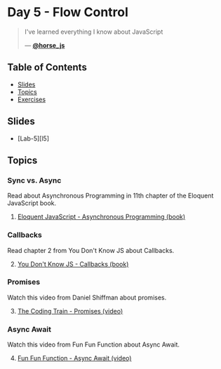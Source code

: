 # Day 5 - Flow Control

> I've learned everything I know about JavaScript
>
>
> — [**@horse_js**][tweet]

## Table of Contents
- [Slides](#slides)
- [Topics](#topics)
- [Exercises](#exercises)

## Slides
* [Lab-5][l5]

## Topics

### Sync vs. Async

Read about Asynchronous Programming in 11th chapter of the Eloquent JavaScript book.

1. [Eloquent JavaScript - Asynchronous Programming (book)][async]

### Callbacks

Read chapter 2 from You Don't Know JS about Callbacks.

2. [You Don't Know JS - Callbacks (book)][call]

### Promises

Watch this video from Daniel Shiffman about promises.

3. [The Coding Train - Promises (video)][promises]

### Async Await

Watch this video from Fun Fun Function about Async Await.

4. [Fun Fun Function - Async Await (video)][await]


[tweet]: https://twitter.com/horse_js/status/1071617103793393666
[async]: https://eloquentjavascript.net/11_async.html
[call]: https://github.com/getify/You-Dont-Know-JS/blob/2nd-ed/sync-async/ch2.md
[promises]: https://www.youtube.com/watch?v=QO4NXhWo_NM
[await]: https://www.youtube.com/watch?v=568g8hxJJp4
